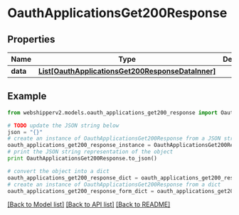 # OauthApplicationsGet200Response


## Properties
Name | Type | Description | Notes
------------ | ------------- | ------------- | -------------
**data** | [**List[OauthApplicationsGet200ResponseDataInner]**](OauthApplicationsGet200ResponseDataInner.md) |  | [optional] 

## Example

```python
from webshipperv2.models.oauth_applications_get200_response import OauthApplicationsGet200Response

# TODO update the JSON string below
json = "{}"
# create an instance of OauthApplicationsGet200Response from a JSON string
oauth_applications_get200_response_instance = OauthApplicationsGet200Response.from_json(json)
# print the JSON string representation of the object
print OauthApplicationsGet200Response.to_json()

# convert the object into a dict
oauth_applications_get200_response_dict = oauth_applications_get200_response_instance.to_dict()
# create an instance of OauthApplicationsGet200Response from a dict
oauth_applications_get200_response_form_dict = oauth_applications_get200_response.from_dict(oauth_applications_get200_response_dict)
```
[[Back to Model list]](../README.md#documentation-for-models) [[Back to API list]](../README.md#documentation-for-api-endpoints) [[Back to README]](../README.md)


